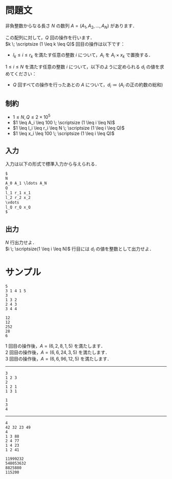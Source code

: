 問題文
=====
非負整数からなる長さ $N$ の数列 $A = (A_1, A_2, ..., A_N)$ があります．  

この配列に対して，$Q$ 回の操作を行います．  
$k \; \scriptsize (1 \leq k \leq Q)$ 回目の操作は以下です：
- $l_k \leq i \leq r_k$ を満たす任意の整数 $i$ について，$A_i$ を $A_i \times x_k$ で置換する．

$1 \leq i \leq N$ を満たす任意の整数 $i$ について，以下のように定められる $d_i$ の値を求めてください：
- $Q$ 回すべての操作を行ったあとの $A$ について，$d_i \coloneqq (A_i$ の正の約数の総和$)$

制約
-----
- $1 \leq N,Q \leq 2 \times 10^5$
- $1 \leq A_i \leq 100 \; \scriptsize (1 \leq i \leq N)$
- $1 \leq l_i \leq r_i \leq N \; \scriptsize (1 \leq i \leq Q)$
- $1 \leq x_i \leq 100 \; \scriptsize (1 \leq i \leq Q)$

入力
-----
入力は以下の形式で標準入力から与えられる．
```md
$
N
A_0 A_1 \ldots A_N
Q
l_1 r_1 x_1
l_2 r_2 x_2
\vdots
l_Q r_Q x_Q
$ 
```

出力
-----
$N$ 行出力せよ．  
$i \; \scriptsize(1 \leq i \leq N)$ 行目には $d_i$ の値を整数として出力せよ．

サンプル
=====
```入力例1
5
3 1 4 1 5
3
1 3 2
2 4 3
3 4 4
```
```出力例1
12
12
252
28
6
```

$1$ 回目の操作後，$A = (6, 2, 8, 1, 5)$ を満たします．  
$2$ 回目の操作後，$A = (6, 6, 24, 3, 5)$ を満たします．  
$3$ 回目の操作後，$A = (6, 6, 96, 12, 5)$ を満たします．  

---
```入力例2
3
1 2 3
2
1 2 1
1 3 1
```
```出力例2
1
3
4
```

---
```入力例3
4
42 32 23 49
4
1 3 88
2 4 77
1 4 23
1 2 41
```
```出力例3
11999232
548053632
8825880
115200
```
